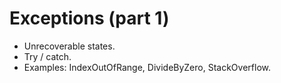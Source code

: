 # Exceptions (part 1)
- Unrecoverable states.
- Try / catch.
- Examples: IndexOutOfRange, DivideByZero, StackOverflow.



